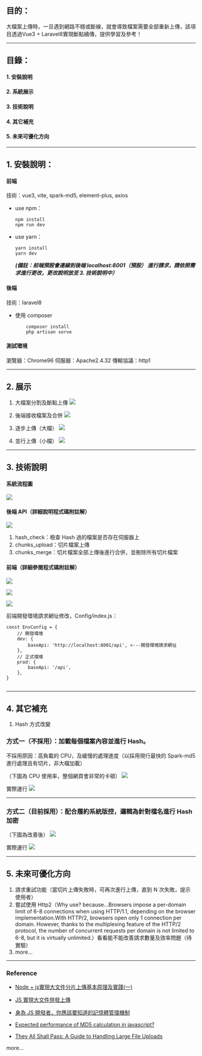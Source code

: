 ## 目的：
大檔案上傳時，一旦遇到網路不穩或斷線，就會導致檔案需要全部重新上傳，該項目透過Vue3 + Laravel8實現斷點續傳，提供學習及參考！

---

## 目錄：

#### 1. 安裝說明

#### 2. 系統展示

#### 3. 技術說明

#### 4. 其它補充

#### 5. 未來可優化方向

---

## 1. 安裝說明：

#### 前端

技術：vue3, vite, spark-md5, element-plus, axios

- use npm：
  ```
  npm install
  npm run dev
  ```
- use yarn：
  ```
  yarn install
  yarn dev
  ```
  **_(備註：前端預設會連線到後端 localhost:8001（預設） 進行請求，請依照需求進行更改，更改說明放至 3. 技術說明中）_**

#### 後端

技術：laravel8

- 使用 composer

  ```
      composer install
      php artisan serve
  ```

#### 測試環境

瀏覽器：Chrome96
伺服器：Apache2.4.32
傳輸協議：http1

---

## 2. 展示

1. 大檔案分割及斷點上傳
![](https://i.imgur.com/LhgO5kG.gif)

2. 後端接收檔案及合併
![](https://i.imgur.com/jAM8QwV.gif)

3. 逐步上傳（大檔）
![](https://i.imgur.com/XqAza2T.gif)

4. 並行上傳（小檔）
![](https://i.imgur.com/ooIW4TU.gif)

---

## 3. 技術說明

#### 系統流程圖

![](https://i.imgur.com/PKemX38.png)

#### 後端 API（詳細說明程式碼附註解）

![](https://i.imgur.com/jfukbxb.png)

1. hash_check：檢查 Hash 過的檔案是否存在伺服器上
2. chunks_upload：切片檔案上傳
3. chunks_merge：切片檔案全部上傳後進行合併，並刪除所有切片檔案

#### 前端（詳細參閱程式碼附註解）

![](https://i.imgur.com/9kq62Cr.png)

![](https://i.imgur.com/3TmNLvY.png)

![](https://i.imgur.com/7rkWG5N.png)

前端開發環境請求網址修改，Config/index.js：
```javascript=
const EnvConfig = {
    // 開發環境
    dev: {
        baseApi: 'http://localhost:8001/api', <---開發環境請求網址
    },
    // 正式環境
    prod: {
        baseApi: '/api',
    },
}
    
```

---

## 4. 其它補充

1. Hash 方式改變

### 方式一（不採用）：加載每個檔案內容並進行 Hash。
不採用原因：高負載的 CPU，及緩慢的處理進度（以採用現行最快的 Spark-md5 進行處理且有切片，非大檔加載）

（下圖為 CPU 使用率，整個網頁會非常的卡頓）
![](https://i.imgur.com/yDWiSql.png)

實際運行
![](https://i.imgur.com/WewQanc.gif)

---

### 方式二（目前採用）：配合履約系統版控，邏輯為針對檔名進行 Hash 加密

（下圖為改善後）
![](https://i.imgur.com/W2deuTH.png)

實際運行
![](https://i.imgur.com/lvKmecR.gif)

---

## 5. 未來可優化方向

1. 請求重試功能（當切片上傳失敗時，可再次進行上傳，直到 N 次失敗，提示使用者）
2. 嘗試使用 Http2（Why use? because...Browsers impose a per-domain limit of 6-8 connections when using HTTP/1.1, depending on the browser implementation.With HTTP/2, browsers open only 1 connection per domain. However, thanks to the multiplexing feature of the HTTP/2 protocol, the number of concurrent requests per domain is not limited to 6-8, but it is virtually unlimited.）看看能不能改善請求數量及效率問題（待實驗）
3. more...

---

### Reference

- [Node + js實現大文件分片上傳基本原理及實踐(一)](https://www.cnblogs.com/tugenhua0707/p/11246860.html)

- [JS 實現大文件併發上傳](https://developer.51cto.com/art/202106/664707.htm)

- [身為 JS 開發者，你應該要知道的記憶體管理機制](https://medium.com/starbugs/%E8%BA%AB%E7%82%BA-js-%E9%96%8B%E7%99%BC%E8%80%85-%E4%BD%A0%E4%B8%8D%E8%83%BD%E4%B8%8D%E7%9F%A5%E9%81%93%E7%9A%84%E8%A8%98%E6%86%B6%E9%AB%94%E7%AE%A1%E7%90%86%E6%A9%9F%E5%88%B6-d9db2fd66f8)

- [Expected performance of MD5 calculation in javascript?](https://stackoverflow.com/questions/28845659/expected-performance-of-md5-calculation-in-javascript)

- [They All Shall Pass: A Guide to Handling Large File Uploads](https://uploadcare.com/blog/handling-large-file-uploads/)

more...